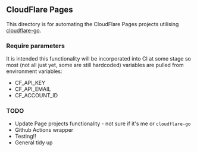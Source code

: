 ## CloudFlare Pages

This directory is for automating the CloudFlare Pages projects utilising [cloudflare-go](https://github.com/cloudflare/cloudflare-go).

### Require parameters

It is intended this functionality will be incorporated into CI at some stage so most (not all just yet, some are still hardcoded) variables are pulled from environment variables:

- CF_API_KEY
- CF_API_EMAIL
- CF_ACCOUNT_ID

### TODO

- Update Page projects functionality - not sure if it's me or `cloudflare-go`
- Github Actions wrapper
- Testing!!
- General tidy up
